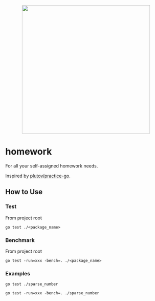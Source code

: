 <p align="center"> 
  <img src="https://media.giphy.com/media/M7EQSsEXkGRvq/giphy.gif" width="400"/>
</p>

# homework

For all your self-assigned homework needs.

Inspired by [plutov/practice-go](https://github.com/plutov/practice-go).

## How to Use

### Test

From project root
```
go test ./<package_name>
```

### Benchmark

From project root
```
go test -run=xxx -bench=. ./<package_name>
```

### Examples

```
go test ./sparse_number

go test -run=xxx -bench=. ./sparse_number
```
